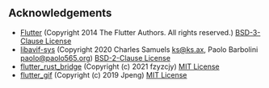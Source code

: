 Acknowledgements
----------------

 * [Flutter](https://github.com/flutter/flutter) (Copyright 2014 The Flutter Authors. All rights reserved.) [BSD-3-Clause License](https://github.com/flutter/flutter/blob/master/LICENSE)
 * [libavif-sys](https://github.com/njaard/libavif-rs) (Copyright 2020 Charles Samuels <ks@ks.ax>, Paolo Barbolini <paolo@paolo565.org>) [BSD-2-Clause License](https://github.com/njaard/libavif-rs/blob/master/LICENSE)
 * [flutter_rust_bridge](https://github.com/fzyzcjy/flutter_rust_bridge) (Copyright (c) 2021 fzyzcjy) [MIT License](https://github.com/fzyzcjy/flutter_rust_bridge/blob/master/LICENSE)
* [flutter_gif](https://github.com/pierluigizagaria/flutter_gif) (Copyright (c) 2019 Jpeng) [MIT License](https://github.com/pierluigizagaria/flutter_gif/blob/master/LICENSE)